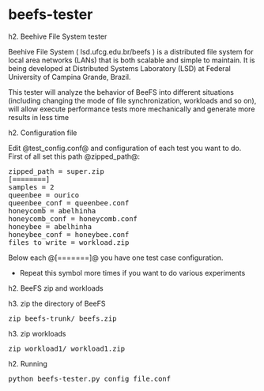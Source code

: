 beefs-tester
============

h2. Beehive File System tester


Beehive File System ( lsd.ufcg.edu.br/beefs ) is a distributed file system for local area networks (LANs) 
that is both scalable and simple to maintain. It is being developed at Distributed Systems Laboratory (LSD) 
at Federal University of Campina Grande, Brazil.

This tester will analyze the behavior of BeeFS into different situations
(including changing the mode of file synchronization, workloads and so on),
will allow execute performance tests more mechanically and generate more results in less time

h2. Configuration file

Edit @test_config.conf@ and configuration of each test you want to do.  
First of all set this path @zipped_path@:

<pre>
zipped_path = super.zip
[========]
samples = 2
queenbee = ourico
queenbee_conf = queenbee.conf
honeycomb = abelhinha
honeycomb_conf = honeycomb.conf
honeybee = abelhinha
honeybee_conf = honeybee.conf
files_to_write = workload.zip
</pre>

Below each @[=======]@ you have one test case configuration. 
* Repeat this symbol more times if you want to do various experiments

h2. BeeFS zip and workloads

h3. zip the directory of BeeFS 

<pre>zip beefs-trunk/ beefs.zip</pre>

h3. zip workloads

<pre>zip workload1/ workload1.zip</pre>


h2. Running


<pre>python beefs-tester.py config_file.conf</pre>
